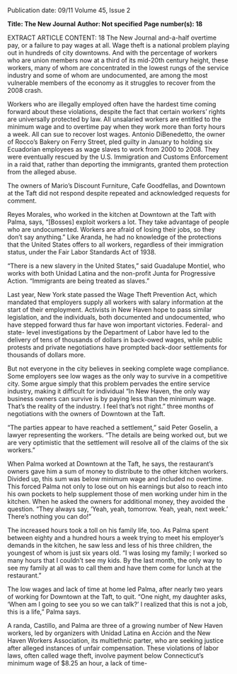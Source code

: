 Publication date: 09/11
Volume 45, Issue 2

**Title: The New Journal**
**Author: Not specified**
**Page number(s): 18**

EXTRACT ARTICLE CONTENT:
18
The New Journal
and-a-half overtime pay, or a failure to 
pay wages at all. Wage theft is a national 
problem playing out in hundreds of city 
downtowns. And with the percentage 
of workers who are union members 
now at a third of its mid-20th century 
height, these workers, many of whom 
are concentrated in the lowest rungs of 
the service industry and some of whom 
are undocumented, are among the most 
vulnerable members of the economy 
as it struggles to recover from the 2008 
crash.


Workers who are illegally employed 
often have the hardest time coming 
forward about these violations, despite 
the fact that certain workers’ rights 
are universally protected by law. All 
unsalaried workers are entitled to 
the minimum wage and to overtime 
pay when they work more than forty 
hours a week. All can sue to recover 
lost wages. Antonio DiBenedetto, the 
owner of Rocco’s Bakery on Ferry 
Street, pled guilty in January to holding 
six Ecuadorian employees as wage 
slaves to work from 2000 to 2008. They 
were eventually rescued by the U.S. 
Immigration and Customs Enforcement 
in a raid that, rather than deporting the 
immigrants, granted them protection 
from the alleged abuse. 


The owners of Mario’s Discount 
Furniture, 
Cafe 
Goodfellas, 
and 
Downtown at the Taft did not respond 
despite repeated and acknowledged 
requests for comment.


Reyes Morales, who worked in the 
kitchen at Downtown at the Taft with 
Palma, says, “[Bosses] exploit workers 
a lot. They take advantage of people 
who are undocumented. Workers are 
afraid of losing their jobs, so they don’t 
say anything.” Like Aranda, he had 
no knowledge of the protections that 
the United States offers to all workers, 
regardless of their immigration status, 
under the Fair Labor Standards Act of 
1938. 


“There is a new slavery in the 
United States,” said Guadalupe Montiel, 
who works with both Unidad Latina 
and the non-profit Junta for Progressive 
Action. “Immigrants are being treated as 
slaves.”


Last year, New York state passed 
the Wage Theft Prevention Act, which 
mandated that employers supply all 
workers with salary information at the 
start of their employment. Activists 
in New Haven hope to pass similar 
legislation, and the individuals, both 
documented and undocumented, who 
have stepped forward thus far have won 
important victories. Federal- and state-
level investigations by the Department 
of Labor have led to the delivery of tens 
of thousands of dollars in back-owed 
wages, while public protests and private 
negotiations have prompted back-door 
settlements for thousands of dollars 
more. 


But not everyone in the city believes 
in seeking complete wage compliance. 
Some employers see low wages as the 
only way to survive in a competitive city. 
Some argue simply that this problem 
pervades the entire service industry, 
making 
it 
difficult 
for 
individual 
“In New Haven, 
the only way 
business 
owners can 
survive is by 
paying less than 
the minimum 
wage. That’s 
the reality of the 
industry. I feel 
that’s not right.”
three months of negotiations with the 
owners of Downtown at the Taft.


“The parties appear to have reached 
a settlement,” said Peter Goselin, a 
lawyer representing the workers. “The 
details are being worked out, but we 
are very optimistic that the settlement 
will resolve all of the claims of the six 
workers.”


When Palma worked at Downtown 
at the Taft, he says, the restaurant’s owners 
gave him a sum of money to distribute 
to the other kitchen workers. Divided up, 
this sum was below minimum wage and 
included no overtime. This forced Palma 
not only to lose out on his earnings but 
also to reach into his own pockets to 
help supplement those of men working 
under him in the kitchen. When he asked 
the owners for additional money, they 
avoided the question. “They always say, 
‘Yeah, yeah, tomorrow. Yeah, yeah, next 
week.’ There’s nothing you can do!” 


The increased hours took a toll 
on his family life, too. As Palma spent 
between eighty and a hundred hours 
a week trying to meet his employer’s 
demands in the kitchen, he saw less and 
less of his three children, the youngest 
of whom is just six years old. “I was 
losing my family; I worked so many 
hours that I couldn’t see my kids. By 
the last month, the only way to see my 
family at all was to call them and have 
them come for lunch at the restaurant.” 


The low wages and lack of time at 
home led Palma, after nearly two years 
of working for Downtown at the Taft, 
to quit. “One night, my daughter asks, 
‘When am I going to see you so we can 
talk?’ I realized that this is not a job, this 
is a life,” Palma says.


A
randa, Castillo, and Palma are 
three of a growing number of 
New Haven workers, led by organizers 
with Unidad Latina en Acción and the 
New Haven Workers Association, its 
multiethnic parter, who are seeking 
justice after alleged instances of unfair 
compensation. These violations of labor 
laws, often called wage theft, involve 
payment below Connecticut’s minimum 
wage of $8.25 an hour, a lack of time-